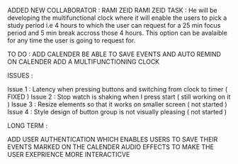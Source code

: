 ADDED NEW COLLABORATOR : RAMI ZEID 
RAMI ZEID TASK :
  He will be developing the multifunctional clock where it will enable the users to pick a study period i.e 4 hours 
  to which the user can request for a 25 min focus period and 5 min break accross those 4 hours. This option can be avalaible for any       time the user is going to request for.  
  
  
 TO DO :
 ADD CALENDER
 BE ABLE TO SAVE EVENTS AND AUTO REMIND ON CALENDER
 ADD A MULTIFUNCTIONING CLOCK 
 
 ISSUES :
 
 Issue 1 : Latency when pressing buttons and switching from clock to timer ( FIXED )
 Issue 2 : Stop watch is shaking when I press start ( still working on it )
 Issue 3 : Resize elements so that it works on smaller screen ( not started )
 Issue 4 : Style design of button group is not visually pleasing ( not started ) 
 
 
 LONG TERM : 
 
 ADD USER AUTHENTICATION WHICH ENABLES USERS TO SAVE THEIR EVENTS MARKED ON THE CALENDER
 AUDIO EFFECTS TO MAKE THE USER EXEPRIENCE MORE INTERACTICVE 
 
